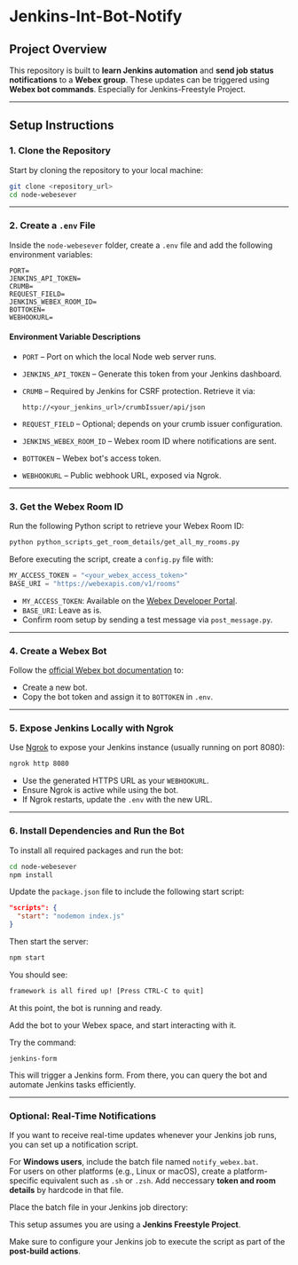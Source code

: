 # Jenkins-Int-Bot-Notify

## Project Overview

This repository is built to **learn Jenkins automation** and **send job status notifications** to a **Webex group**. These updates can be triggered using **Webex bot commands**. Especially for Jenkins-Freestyle Project.

---

## Setup Instructions

### 1. Clone the Repository

Start by cloning the repository to your local machine:

```bash
git clone <repository_url>
cd node-webesever
```

---

### 2. Create a `.env` File

Inside the `node-webesever` folder, create a `.env` file and add the following environment variables:

```env
PORT=
JENKINS_API_TOKEN=
CRUMB=
REQUEST_FIELD=
JENKINS_WEBEX_ROOM_ID=
BOTTOKEN=
WEBHOOKURL=
```

#### Environment Variable Descriptions

* `PORT` – Port on which the local Node web server runs.
* `JENKINS_API_TOKEN` – Generate this token from your Jenkins dashboard.
* `CRUMB` – Required by Jenkins for CSRF protection. Retrieve it via:

  ```
  http://<your_jenkins_url>/crumbIssuer/api/json
  ```
* `REQUEST_FIELD` – Optional; depends on your crumb issuer configuration.
* `JENKINS_WEBEX_ROOM_ID` – Webex room ID where notifications are sent.
* `BOTTOKEN` – Webex bot's access token.
* `WEBHOOKURL` – Public webhook URL, exposed via Ngrok.

---

### 3. Get the Webex Room ID

Run the following Python script to retrieve your Webex Room ID:

```bash
python python_scripts_get_room_details/get_all_my_rooms.py
```

Before executing the script, create a `config.py` file with:

```python
MY_ACCESS_TOKEN = "<your_webex_access_token>"
BASE_URI = "https://webexapis.com/v1/rooms"
```

* `MY_ACCESS_TOKEN`: Available on the [Webex Developer Portal](https://developer.webex.com/docs/getting-started).
* `BASE_URI`: Leave as is.
* Confirm room setup by sending a test message via `post_message.py`.

---

### 4. Create a Webex Bot

Follow the [official Webex bot documentation](https://developer.webex.com/messaging/docs/bots) to:

* Create a new bot.
* Copy the bot token and assign it to `BOTTOKEN` in `.env`.

---

### 5. Expose Jenkins Locally with Ngrok

Use [Ngrok](https://ngrok.com/) to expose your Jenkins instance (usually running on port 8080):

```bash
ngrok http 8080
```

* Use the generated HTTPS URL as your `WEBHOOKURL`.
* Ensure Ngrok is active while using the bot.
* If Ngrok restarts, update the `.env` with the new URL.

---

### 6. Install Dependencies and Run the Bot

To install all required packages and run the bot:

```bash
cd node-webesever
npm install
```

Update the `package.json` file to include the following start script:

```json
"scripts": {
  "start": "nodemon index.js"
}
```

Then start the server:

```bash
npm start
```

You should see:

```bash
framework is all fired up! [Press CTRL-C to quit]
```

At this point, the bot is running and ready.

Add the bot to your Webex space, and start interacting with it.

Try the command:

```text
jenkins-form
```

This will trigger a Jenkins form. From there, you can query the bot and automate Jenkins tasks efficiently.

---

### Optional: Real-Time Notifications

If you want to receive real-time updates whenever your Jenkins job runs, you can set up a notification script.

For **Windows users**, include the batch file named `notify_webex.bat`.  
For users on other platforms (e.g., Linux or macOS), create a platform-specific equivalent such as `.sh` or `.zsh`. Add neccessary **token and room details** by hardcode in that file.

Place the batch file in your Jenkins job directory:

This setup assumes you are using a **Jenkins Freestyle Project**.

Make sure to configure your Jenkins job to execute the script as part of the **post-build actions**.


